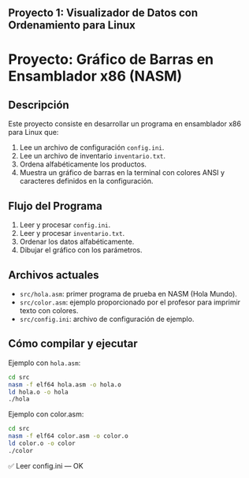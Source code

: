 ## Proyecto 1: Visualizador de Datos con Ordenamiento para Linux 
# Proyecto: Gráfico de Barras en Ensamblador x86 (NASM)

## Descripción
Este proyecto consiste en desarrollar un programa en ensamblador x86 para Linux que:
1. Lee un archivo de configuración `config.ini`.
2. Lee un archivo de inventario `inventario.txt`.
3. Ordena alfabéticamente los productos.
4. Muestra un gráfico de barras en la terminal con colores ANSI y caracteres definidos en la configuración.

## Flujo del Programa
1. Leer y procesar `config.ini`.
2. Leer y procesar `inventario.txt`.
3. Ordenar los datos alfabéticamente.
4. Dibujar el gráfico con los parámetros.

## Archivos actuales
- `src/hola.asm`: primer programa de prueba en NASM (Hola Mundo).
- `src/color.asm`: ejemplo proporcionado por el profesor para imprimir texto con colores.
- `src/config.ini`: archivo de configuración de ejemplo.

## Cómo compilar y ejecutar
Ejemplo con `hola.asm`:
```bash
cd src
nasm -f elf64 hola.asm -o hola.o
ld hola.o -o hola
./hola
```
Ejemplo con color.asm:
```bash
cd src
nasm -f elf64 color.asm -o color.o
ld color.o -o color
./color
```

✅ Leer config.ini — OK

